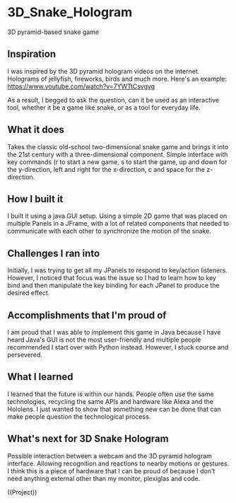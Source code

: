 # 3D_Snake_Hologram
3D pyramid-based snake game

## Inspiration

I was inspired by the 3D pyramid hologram videos on the internet. Holograms of jellyfish, fireworks, birds and much more. Here's an example: https://www.youtube.com/watch?v=7YWTtCsvgvg 

As a result, I begged to ask the question, can it be used as an interactive tool, whether it be a game like snake, or as a tool for everyday life.

## What it does

Takes the classic old-school two-dimensional snake game and brings it into the 21st century with a three-dimensional component. Simple interface with key commands (r to start a new game, s to start the game, up and down for the y-direction, left and right for the x-direction, c and space for the z-direction.

## How I built it

I built it using a java GUI setup. Using a simple 2D game that was placed on multiple Panels in a JFrame, with a lot of related components that needed to communicate with each other to synchronize the motion of the snake.

## Challenges I ran into

Initially, I was trying to get all my JPanels to respond to key/action listeners. However, I noticed that focus was the issue so I had to learn how to key bind and then manipulate the key binding for each JPanel to produce the desired effect.

## Accomplishments that I'm proud of

I am proud that I was able to implement this game in Java because I have heard Java's GUI is not the most user-friendly and multiple people recommended I start over with Python instead. However, I stuck course and persevered.

## What I learned

I learned that the future is within our hands. People often use the same technologies, recycling the same APIs and hardware like Alexa and the Hololens. I just wanted to show that something new can be done that can make people question the technological process.

## What's next for 3D Snake Hologram

Possible interaction between a webcam and the 3D pyramid hologram interface. Allowing recognition and reactions to nearby motions or gestures. I think this is a piece of hardware that I can be proud of because I don't need anything external other than my monitor, plexiglas and code.

((Project))
